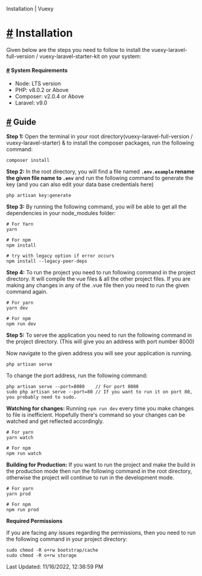 Installation | Vuexy

[#](#installation) Installation
===============================

Given below are the steps you need to follow to install the vuexy-laravel-full-version / vuexy-laravel-starter-kit on your system:


#### [#](#system-requirements) System Requirements

*   Node: LTS version
*   PHP: v8.0.2 or Above
*   Composer: v2.0.4 or Above
*   Laravel: v9.0

[#](#guide) Guide
-----------------

**Step 1:** Open the terminal in your root directory(vuexy-laravel-full-version / vuexy-laravel-starter) & to install the composer packages, run the following command:

    composer install




**Step 2:** In the root directory, you will find a file named **`.env.example` rename the given file name to `.env`** and run the following command to generate the key (and you can also edit your data base credentials here)

    php artisan key:generate




**Step 3:** By running the following command, you will be able to get all the dependencies in your node\_modules folder:

    # For Yarn
    yarn
    
    # For npm
    npm install
    
    # try with legacy option if error occurs
    npm install --legacy-peer-deps




**Step 4:** To run the project you need to run following command in the project directory. It will compile the vue files & all the other project files. If you are making any changes in any of the .vue file then you need to run the given command again.

    # For yarn
    yarn dev
    
    # For npm
    npm run dev




**Step 5:** To serve the application you need to run the following command in the project directory. (This will give you an address with port number 8000)

Now navigate to the given address you will see your application is running.

    php artisan serve


To change the port address, run the following command:

    php artisan serve --port=8080    // For port 8080
    sudo php artisan serve --port=80 // If you want to run it on port 80, you probably need to sudo.




**Watching for changes:** Running `npm run dev` every time you make changes to file is inefficient. Hopefully there's command so your changes can be watched and get reflected accordingly.

    # For yarn
    yarn watch
    
    # For npm
    npm run watch




**Building for Production:** If you want to run the project and make the build in the production mode then run the following command in the root directory, otherwise the project will continue to run in the development mode.

    # For yarn
    yarn prod
    
    # For npm
    npm run prod




**Required Permissions**

If you are facing any issues regarding the permissions, then you need to run the following command in your project directory:

    sudo chmod -R o+rw bootstrap/cache
    sudo chmod -R o+rw storage


Last Updated: 11/16/2022, 12:36:59 PM
